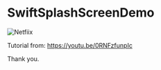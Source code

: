 # SwiftSplashScreenDemo

![Netfiix](https://user-images.githubusercontent.com/3993516/135945290-9828c90f-b23b-4667-8e2c-c197c3a84417.png)

Tutorial from: https://youtu.be/0RNFzfunpIc

Thank you.
